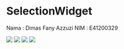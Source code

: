 # SelectionWidget

Nama  : Dimas Fany Azzuzi
NIM   : E41200329

![](output/Screenshot_2021-10-07-22-03-15-060_com.example.selectionwidget.jpg)
![](output/Screenshot_2021-10-07-22-03-18-746_com.example.selectionwidget.jpg)
![](output/Screenshot_2021-10-07-22-03-33-671_com.example.selectionwidget.jpg)
![](output/Screenshot_2021-10-07-22-05-21-763_com.example.selectionwidget.jpg)

